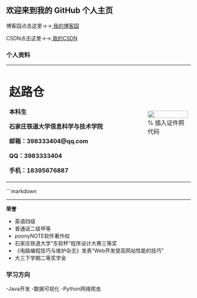 ## 欢迎来到我的 GitHub 个人主页

博客园点击这里→→[ 我的博客园 ](https://www.cnblogs.com/zlc364624/) 

CSDN点击这里→→[ 我的CSDN ](https://blog.csdn.net/weixin_43847567) 


### 个人资料
<table border="0">
  <tr>
    <td width="75%">
      <h1>赵路仓</h1>
      <p><b>本科生</b></p>
      <p><b>石家庄铁道大学信息科学与技术学院</b></p>
      <p><b>邮箱：398333404@qq.com</b></p>
      <p><b>QQ：3983333404</b></p>
      <p><b>手机：18395676887</b></p>
    </td>
    <td width="25%">
      <img src="/zhengjianzhao.jpg" width="100%">      % 插入证件照代码
    </td>
  </tr>
</table>
```markdown


****


**荣誉**
- 英语四级
- 普通话二级甲等
- poonyNOTE软件著作权
- 石家庄铁道大学“东软杯”程序设计大赛三等奖
- 《电脑编程技巧与维护杂志》发表“Web开发提高网站性能的技巧”
- 大三下学期二等奖学金


### 学习方向
  -Java开发
  -数据可视化
  -Python网络爬虫
  
 
```


